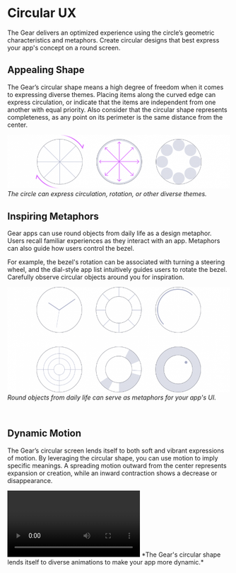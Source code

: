 # Circular UX

The Gear delivers an optimized experience using the circle’s geometric characteristics and metaphors. Create circular designs that best express your app's concept on a round screen.

## Appealing Shape

The Gear’s circular shape means a high degree of freedom when it comes to expressing diverse themes. Placing items along the curved edge can express circulation, or indicate that the items are independent from one another with equal priority. Also consider that the circular shape represents completeness, as any point on its perimeter is the same distance from the center.

![](media/circular_ux_3.1.0-850x207.png)  
*The circle can express circulation, rotation, or other diverse themes.*
 
## Inspiring Metaphors
Gear apps can use round objects from daily life as a design metaphor. Users recall familiar experiences as they interact with an app. Metaphors can also guide how users control the bezel.

For example, the bezel's rotation can be associated with turning a steering wheel, and the dial-style app list intuitively guides users to rotate the bezel. Carefully observe circular objects around you for inspiration.

![](media/circular_ux_3.2.0-850x401.png)  
*Round objects from daily life can serve as metaphors for your app's UI.*

 
## Dynamic Motion
The Gear’s circular screen lends itself to both soft and vibrant expressions of motion. By leveraging the circular shape, you can use motion to imply specific meanings. A spreading motion outward from the center represents expansion or creation, while an inward contraction shows a decrease or disappearance.

<video controls>
  <source src="media/3.dynamic_motion.mp4" type=video/mp4>
</video>  
*The Gear's circular shape lends itself to diverse animations to make your app more dynamic.*
